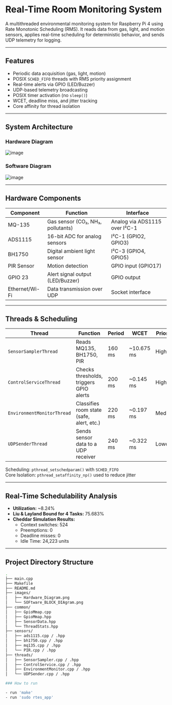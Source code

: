 # Real-Time Room Monitoring System

A multithreaded environmental monitoring system for Raspberry Pi 4 using Rate Monotonic Scheduling (RMS). It reads data from gas, light, and motion sensors, applies real-time scheduling for deterministic behavior, and sends UDP telemetry for logging.

---

## Features

- Periodic data acquisition (gas, light, motion)
- POSIX `SCHED_FIFO` threads with RMS priority assignment
- Real-time alerts via GPIO (LED/Buzzer)
- UDP-based telemetry broadcasting
- POSIX timer activation (no `sleep()`)
- WCET, deadline miss, and jitter tracking
- Core affinity for thread isolation

---

## System Architecture

### Hardware Diagram

![image](https://github.com/user-attachments/assets/ee83d138-b29e-46c0-b955-c4690fbc23d7)

### Software Diagram

![image](https://github.com/user-attachments/assets/825bca96-b950-44d4-9ee1-1b3e3bd584cc)

---

## Hardware Components

| Component     | Function                                      | Interface                      |
|---------------|-----------------------------------------------|-------------------------------|
| MQ-135        | Gas sensor (CO₂, NH₃, pollutants)             | Analog via ADS1115 over I²C-1 |
| ADS1115       | 16-bit ADC for analog sensors                 | I²C-1 (GPIO2, GPIO3)           |
| BH1750        | Digital ambient light sensor                  | I²C-3 (GPIO4, GPIO5)           |
| PIR Sensor    | Motion detection                              | GPIO input (GPIO17)           |
| GPIO 23       | Alert signal output (LED/Buzzer)              | GPIO output                    |
| Ethernet/Wi-Fi| Data transmission over UDP                    | Socket interface               |

---

## Threads & Scheduling

| Thread                 | Function                                    | Period | WCET       | Priority |
|------------------------|---------------------------------------------|--------|------------|----------|
| `SensorSamplerThread`  | Reads MQ135, BH1750, PIR                    | 160 ms | ~10.675 ms | Highest  |
| `ControlServiceThread` | Checks thresholds, triggers GPIO alerts     | 200 ms | ~0.145 ms  | High     |
| `EnvironmentMonitorThread` | Classifies room state (safe, alert, etc.) | 220 ms | ~0.197 ms  | Medium   |
| `UDPSenderThread`      | Sends sensor data to a UDP receiver         | 240 ms | ~0.322 ms  | Lowest   |

Scheduling: `pthread_setschedparam()` with `SCHED_FIFO`  
Core Isolation: `pthread_setaffinity_np()` used to reduce jitter

---

## Real-Time Schedulability Analysis

- **Utilization:** ~8.24%
- **Liu & Layland Bound for 4 Tasks:** 75.683%
- **Cheddar Simulation Results:**
  - Context switches: 524
  - Preemptions: 0
  - Deadline misses: 0
  - Idle Time: 24,223 units

---

## Project Directory Structure

```bash
.
├── main.cpp
├── Makefile
├── README.md
├── images/
│   ├── Hardware_Diagram.png
│   └── SOFtware_BLOCK_DIAgram.png
├── common/
│   ├── GpioMmap.cpp
│   ├── GpioMmap.hpp
│   ├── SensorData.hpp
│   └── ThreadStats.hpp
├── sensors/
│   ├── ads1115.cpp / .hpp
│   ├── bh1750.cpp / .hpp
│   ├── mq135.cpp / .hpp
│   └── PIR.cpp / .hpp
├── threads/
│   ├── SensorSampler.cpp / .hpp
│   ├── ControlService.cpp / .hpp
│   ├── EnvironmentMonitor.cpp / .hpp
│   └── UDPSender.cpp / .hpp

### How to run

- run 'make'
- run 'sudo rtes_app'
